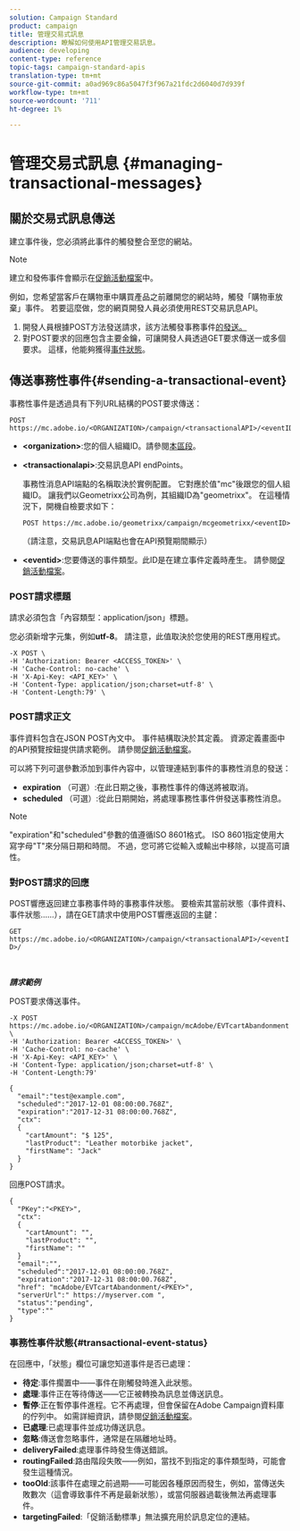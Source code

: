 ```yaml
---
solution: Campaign Standard
product: campaign
title: 管理交易式訊息
description: 瞭解如何使用API管理交易訊息。
audience: developing
content-type: reference
topic-tags: campaign-standard-apis
translation-type: tm+mt
source-git-commit: a0ad969c86a5047f3f967a21fdc2d6040d7d939f
workflow-type: tm+mt
source-wordcount: '711'
ht-degree: 1%

---
```



# 管理交易式訊息 {#managing-transactional-messages}

## 關於交易式訊息傳送

建立事件後，您必須將此事件的觸發整合至您的網站。

>[!NOTE]
>
>建立和發佈事件會顯示在[促銷活動檔案](https://helpx.adobe.com/campaign/standard/administration/using/configuring-transactional-messaging.html)中。

例如，您希望當客戶在購物車中購買產品之前離開您的網站時，觸發「購物車放棄」事件。 若要這麼做，您的網頁開發人員必須使用REST交易訊息API。

1. 開發人員根據POST方法發送請求，該方法觸發事務事件[的發送。](#sending-a-transactional-event)
1. 對POST要求的回應包含主要金鑰，可讓開發人員透過GET要求傳送一或多個要求。 這樣，他能夠獲得[事件狀態](#transactional-event-status)。

## 傳送事務性事件{#sending-a-transactional-event}

事務性事件是透過具有下列URL結構的POST要求傳送：

```
POST https://mc.adobe.io/<ORGANIZATION>/campaign/<transactionalAPI>/<eventID>
```

* **&lt;organization>**:您的個人組織ID。請參閱[本區段](../../api/using/must-read.md)。

* **&lt;transactionalapi>**:交易訊息API endPoints。

   事務性消息API端點的名稱取決於實例配置。 它對應於值&quot;mc&quot;後跟您的個人組織ID。 讓我們以Geometrixx公司為例，其組織ID為&quot;geometrixx&quot;。 在這種情況下，開機自檢要求如下：

   `POST https://mc.adobe.io/geometrixx/campaign/mcgeometrixx/<eventID>`

   （請注意，交易訊息API端點也會在API預覽期間顯示）

* **&lt;eventid>**:您要傳送的事件類型。此ID是在建立事件定義時產生。 請參閱[促銷活動檔案](https://helpx.adobe.com/campaign/standard/administration/using/configuring-transactional-messaging.html)。

### POST請求標題

請求必須包含「內容類型：application/json」標題。

您必須新增字元集，例如&#x200B;**utf-8**。 請注意，此值取決於您使用的REST應用程式。

```
-X POST \
-H 'Authorization: Bearer <ACCESS_TOKEN>' \
-H 'Cache-Control: no-cache' \
-H 'X-Api-Key: <API_KEY>' \
-H 'Content-Type: application/json;charset=utf-8' \
-H 'Content-Length:79' \
```

### POST請求正文

事件資料包含在JSON POST內文中。 事件結構取決於其定義。 資源定義畫面中的API預覽按鈕提供請求範例。 請參閱[促銷活動檔案](https://helpx.adobe.com/campaign/standard/administration/using/configuring-transactional-messaging.html)。

可以將下列可選參數添加到事件內容中，以管理連結到事件的事務性消息的發送：

* **expiration** （可選）:在此日期之後，事務性事件的傳送將被取消。
* **scheduled** （可選）:從此日期開始，將處理事務性事件併發送事務性消息。

>[!NOTE]
>
>&quot;expiration&quot;和&quot;scheduled&quot;參數的值遵循ISO 8601格式。 ISO 8601指定使用大寫字母&quot;T&quot;來分隔日期和時間。 不過，您可將它從輸入或輸出中移除，以提高可讀性。

### 對POST請求的回應

POST響應返回建立事務事件時的事務事件狀態。 要檢索其當前狀態（事件資料、事件狀態……），請在GET請求中使用POST響應返回的主鍵：

`GET https://mc.adobe.io/<ORGANIZATION>/campaign/<transactionalAPI>/<eventID>/`

<br/>

***請求範例***

POST要求傳送事件。

```
-X POST https://mc.adobe.io/<ORGANIZATION>/campaign/mcAdobe/EVTcartAbandonment \
-H 'Authorization: Bearer <ACCESS_TOKEN>' \
-H 'Cache-Control: no-cache' \
-H 'X-Api-Key: <API_KEY>' \
-H 'Content-Type: application/json;charset=utf-8' \
-H 'Content-Length:79'

{
  "email":"test@example.com",
  "scheduled":"2017-12-01 08:00:00.768Z",
  "expiration":"2017-12-31 08:00:00.768Z",
  "ctx":
  {
    "cartAmount": "$ 125",
    "lastProduct": "Leather motorbike jacket",
    "firstName": "Jack"
  }
}
```

回應POST請求。

```
{
  "PKey":"<PKEY>",
  "ctx":
  {
    "cartAmount": "",
    "lastProduct": "",
    "firstName": ""
  }
  "email":"",
  "scheduled":"2017-12-01 08:00:00.768Z",
  "expiration":"2017-12-31 08:00:00.768Z",
  "href": "mcAdobe/EVTcartAbandonment/<PKEY>",
  "serverUrl":" https://myserver.com ",
  "status":"pending",
  "type":""
}
```

### 事務性事件狀態{#transactional-event-status}

在回應中，「狀態」欄位可讓您知道事件是否已處理：

* **待定**:事件擱置中——事件在剛觸發時進入此狀態。
* **處理**:事件正在等待傳送——它正被轉換為訊息並傳送訊息。
* **暫停**:正在暫停事件進程。它不再處理，但會保留在Adobe Campaign資料庫的佇列中。 如需詳細資訊，請參閱[促銷活動檔案](https://helpx.adobe.com/campaign/standard/channels/using/event-transactional-messages.html#unpublishing-a-transactional-message)。
* **已處理**:已處理事件並成功傳送訊息。
* **忽略**:傳送會忽略事件，通常是在隔離地址時。
* **deliveryFailed**:處理事件時發生傳送錯誤。
* **routingFailed**:路由階段失敗——例如，當找不到指定的事件類型時，可能會發生這種情況。
* **tooOld**:該事件在處理之前過期——可能因各種原因而發生，例如，當傳送失敗數次（這會導致事件不再是最新狀態），或當伺服器過載後無法再處理事件。
* **targetingFailed**:「促銷活動標準」無法擴充用於訊息定位的連結。
